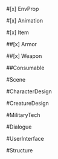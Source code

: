 #[x] EnvProp

#[x] Animation

#[x] Item

##[x] Armor

##[x] Weapon

##Consumable

#Scene

#CharacterDesign

#CreatureDesign

#MilitaryTech

#Dialogue

#UserInterface

#Structure